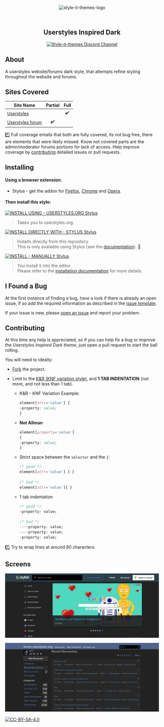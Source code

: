 <p align="center">
  <img alt="style-it-themes-logo" src="https://cdn.rawgit.com/style-it-themes/style-it-themes-logos/864bb0c047a612c2c07089901e33d33199c81ef9/style-it-themes-logo-full.svg" width="580">
</p>
<br>
<h2 align="center"><strong>Userstyles Inspired Dark</strong></h2>
<p align="center">
  <a href="https://discord.gg/MhwZjV">
    <img src="https://img.shields.io/badge/style--it--themes-discord%20channel-blue.svg?style=for-the-badge" alt="Style-it-themes Discord Channel">
  </a>
</p>

## About

A userstyles website/forums dark style, that attempts refine styling throughout the website and forums.

## Sites Covered

| Site Name                                           | Partial              | Full                 |
| --------------------------------------------------- | :------------------: | :------------------: |
| [Userstyles](https://userstyles.org)                |                      |  :heavy_check_mark:  |
| [Userstyles forum](https://forum.userstyles.org/)   |  :heavy_check_mark:  |                      |

:asterisk: Full coverage entails that both are fully covered, its not bug free,
there are elements that were likely missed.
Know not covered parts are the admin/moderator forums portions for lack of access.
Help improve coverage by [contributing](#CONTRIBUTING) detailed issues or pull requests.

## Installing

#### Using a browser extension:
* Stylus - get the addon for [Firefox](https://addons.mozilla.org/en-US/firefox/addon/styl-us/), [Chrome](https://chrome.google.com/webstore/detail/stylus/clngdbkpkpeebahjckkjfobafhncgmne) and [Opera](https://addons.opera.com/en-gb/extensions/details/stylus/).

#### Then install this style:  
[![INSTALL USING - USERSTYLES.ORG Stylus](https://img.shields.io/badge/Install_using-userstyles.org-orange.svg?longCache=true&style=for-the-badge)](https://userstyles.org/styles/160223/)
>Takes you to userstyles.org.

[![INSTALL DIRECTLY WITH - STYLUS Stylus](https://img.shields.io/badge/Install_directly_with-Stylus-21d1d0.svg?longCache=true&style=for-the-badge)](https://raw.githubusercontent.com/style-it-themes/userstyles-inspired-dark/master/userstyles-inspired-dark.user.css)
  >Installs directly from this repository.  
  >This is only available using Stylus (see the [documentation](https://github.com/openstyles/stylus/wiki/Usercss)). :tada:

[![INSTALL - MANUALLY Stylus](https://img.shields.io/badge/Install-manually-green.svg?longCache=true&style=for-the-badge)](https://raw.githubusercontent.com/style-it-themes/gitter-inspired-dark/master/gitter-inspired-dark.css)
  >You install it into the editor.  
  >Please refer to the [installation documentation](https://github.com/style-it-themes/gitter-inspired-dark/wiki/Install) for more details.

## I Found a Bug

At the first instance of finding a bug, have a look if there is already an open issue, if so add the required information as described in the [issue template](.github/ISSUE_TEMPLATE.md).

If your issue is new, please [open an issue](https://github.com/style-it-themes/userstyles-inspired-dark/issues/new) and report your problem.

## Contributing

At this time any help is appreciated, so if you can help fix a bug or improve the *Userstyles Inspired Dark theme*, just open a pull request to start the ball rolling.

You will need to ideally:

* [Fork](https://github.com/style-it-themes/userstyles-inspired-dark/fork) the project.

* Limit to the [K&R (KNF variation style)](https://en.wikipedia.org/wiki/Indentation_style#Variant:_BSD_KNF), and **1 TAB INDENTATION** (not more, and not less than 1 tab).

  * K&R - KNF Variation Example:
	```css
	element[attr='value'] {
	-property: value;
	}
	```

  * **Not Allman**
	```css
	element[property='value']
	{
	-property: value;
	}
	```

  * Strict space between the `selector` and the `{`:
	```css
	/* good */
	element[attr='value'] { }

	/* bad */
	element[attr='value']{ }
	```

  * 1 tab indentation
	```css
	/* good */
	-property: value;

	/* bad */
	····property: value;
	----property: value;
	·property: value;
	```

:asterisk: Try to wrap lines at around 80 characters.

## Screens

![userstyles website](/screens/userstyles-inspired-dark-website.png)

![userstyles forum](/screens/userstyles-inspired-dark-forum.png)

[![CC-BY-SA-4.0](https://img.shields.io/badge/License-CC--BY--SA--4.0-blue.svg?longCache=true&style=for-the-badge)](LICENSE)
